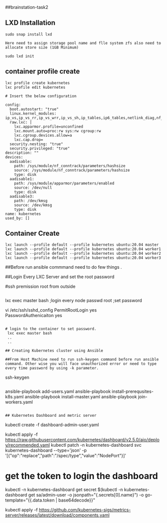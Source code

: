 ##brainstation-task2
## LXD Installation
```
sudo snap install lxd
```
```
Here need to assign storage pool name and flle system zfs also need to allocate store size (1GB Minimum) 

sudo lxd init

```
## container profile create
```
lxc profile create kubernetes
lxc profile edit kubernetes

# Insert the below configuration

config:
  boot.autostart: "true"
  linux.kernel_modules: ip_vs,ip_vs_rr,ip_vs_wrr,ip_vs_sh,ip_tables,ip6_tables,netlink_diag,nf_nat,overlay,br_netfilter
  raw.lxc: |
    lxc.apparmor.profile=unconfined
    lxc.mount.auto=proc:rw sys:rw cgroup:rw
    lxc.cgroup.devices.allow=a
    lxc.cap.drop=
  security.nesting: "true"
  security.privileged: "true"
description: ""
devices:
  aadisable:
    path: /sys/module/nf_conntrack/parameters/hashsize
    source: /sys/module/nf_conntrack/parameters/hashsize
    type: disk
  aadisable1:
    path: /sys/module/apparmor/parameters/enabled
    source: /dev/null
    type: disk
  aadisable3:
    path: /dev/kmsg
    source: /dev/kmsg
    type: disk
name: kubernetes
used_by: []
```
## Container Create

```
lxc launch --profile default --profile kubernetes ubuntu:20.04 master
lxc launch --profile default --profile kubernetes ubuntu:20.04 worker1
lxc launch --profile default --profile kubernetes ubuntu:20.04 worker2
lxc launch --profile default --profile kubernetes ubuntu:20.04 worker3
```

##Before run ansible commmand need to do few things .

##Login Every LXC Server and set the root password 

#ssh premission root from outside
```
```
lxc exec master bash ;login every node
passwd root          ;set password


vi /etc/ssh/sshd_config
PermitRootLogin yes  
PasswordAuthenicaiton yes
```

# login to the container to set password.
 lxc exec master bash
 ..
 ..

## Creating Kubernetes cluster using Ansible

##From Host Machine need to run ssh-keygen command before run ansible command. Other wise you will face unauthorized error or need to type every time password by using -k parameter.
```
ssh-keygen   
```

```
ansible-playbook add-users.yaml
ansible-playbook install-prerequsites-k8s.yaml
ansible-playbook install-master.yaml
ansible-playbook join-workers.yaml
```

## Kubernetes Dashboard and metric server
```
kubectl create -f dashboard-admin-user.yaml

kubectl apply -f https://raw.githubusercontent.com/kubernetes/dashboard/v2.5.0/aio/deploy/recommended.yaml
kubectl patch -n kubernetes-dashboard svc kubernetes-dashboard --type='json' -p '[{"op":"replace","path":"/spec/type","value":"NodePort"}]'

# get the token to login the dashboard
kubectl -n kubernetes-dashboard get secret $(kubectl -n kubernetes-dashboard get sa/admin-user -o jsonpath="{.secrets[0].name}") -o go-template="{{.data.token | base64decode}}"


kubectl apply -f https://github.com/kubernetes-sigs/metrics-server/releases/latest/download/components.yaml
```


